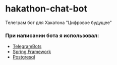 # hakathon-chat-bot
Телеграм бот для Хакатона "Цифровое будущее"

### При написании бота я использовал:

- [TelegramBots](https://github.com/rubenlagus/TelegramBots)
- [Spring Framework](https://spring.io/)
- [Postgresql](https://www.postgresql.org/)
